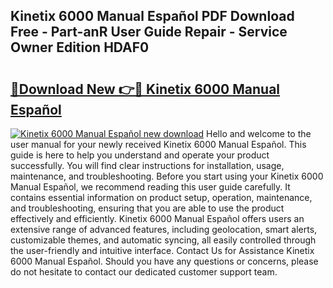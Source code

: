 ## Kinetix 6000 Manual Español PDF Download Free - Part-anR User Guide Repair - Service Owner Edition HDAF0

# <h2><a href="http://bc29124.oget.top/?id=Kinetix+6000+Manual+Espa%c3%b1ol">🔗Download New 👉🔴 Kinetix 6000 Manual Español</a></h2>

[![Kinetix 6000 Manual Español new download](https://i.imgur.com/5g1atiW.png)](http://bc29124.oget.top/?id=Kinetix+6000+Manual+Espa%c3%b1ol)
Hello and welcome to the user manual for your newly received Kinetix 6000 Manual Español. This guide is here to help you understand and operate your product successfully. You will find clear instructions for installation, usage, maintenance, and troubleshooting. Before you start using your Kinetix 6000 Manual Español, we recommend reading this user guide carefully. It contains essential information on product setup, operation, maintenance, and troubleshooting, ensuring that you are able to use the product effectively and efficiently. Kinetix 6000 Manual Español offers users an extensive range of advanced features, including geolocation, smart alerts, customizable themes, and automatic syncing, all easily controlled through the user-friendly and intuitive interface. Contact Us for Assistance Kinetix 6000 Manual Español. Should you have any questions or concerns, please do not hesitate to contact our dedicated customer support team.
